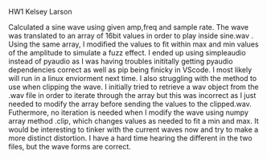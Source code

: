 HW1 Kelsey Larson

Calculated a sine wave using given amp,freq and sample rate. The wave was translated to an array of 16bit values in order to play inside sine.wav . Using the same array, I modified the values to fit within max and min values of the amplitude to simulate a fuzz effect. 
I ended up using simpleaudio instead of pyaudio as I was having troubles inititally getting pyaudio dependencies correct as well as pip being finicky in VScode. I most likely will run in a linux enviorment next time. I also struggling with the method to use when clipping the wave. I initially tried to retrieve a wav object from the .wav file in order to iterate through the array but this was incorrect as I just needed to modify the array before sending the values to the clipped.wav. Futhermore, no iteration is needed when I modify the wave using numpy array method 
.clip, which changes values as needed to fit a min and max. It would be interesting to tinker with the current waves now and try to make a more distinct distortion. I have a hard time hearing the different in the two files, but the wave forms are correct.  